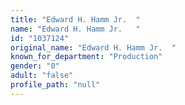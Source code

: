 ```yaml
---
title: "Edward H. Hamm Jr. 	"
name: "Edward H. Hamm Jr. 	"
id: "1037124"
original_name: "Edward H. Hamm Jr. 	"
known_for_department: "Production"
gender: "0"
adult: "false"
profile_path: "null"
---
```

